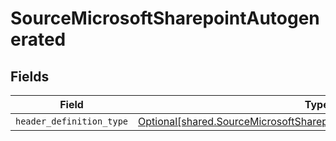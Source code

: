 # SourceMicrosoftSharepointAutogenerated


## Fields

| Field                                                                                                                                                | Type                                                                                                                                                 | Required                                                                                                                                             | Description                                                                                                                                          |
| ---------------------------------------------------------------------------------------------------------------------------------------------------- | ---------------------------------------------------------------------------------------------------------------------------------------------------- | ---------------------------------------------------------------------------------------------------------------------------------------------------- | ---------------------------------------------------------------------------------------------------------------------------------------------------- |
| `header_definition_type`                                                                                                                             | [Optional[shared.SourceMicrosoftSharepointSchemasHeaderDefinitionType]](../../models/shared/sourcemicrosoftsharepointschemasheaderdefinitiontype.md) | :heavy_minus_sign:                                                                                                                                   | N/A                                                                                                                                                  |